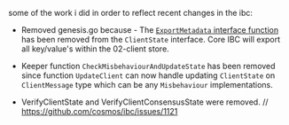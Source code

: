 some of the work i did in order to reflect recent changes in the ibc:

- Removed genesis.go because - The [`ExportMetadata` interface function](https://github.com/cosmos/ibc-go/blob/v8.0.0/modules/core/exported/client.go#L59) has been removed from the `ClientState` interface. Core IBC will export all key/value's within the 02-client store.  

- Keeper function `CheckMisbehaviourAndUpdateState` has been removed since function `UpdateClient` can now handle updating `ClientState` on `ClientMessage` type which can be any `Misbehaviour` implementations.  

- VerifyClientState and VerifyClientConsensusState were removed.
// https://github.com/cosmos/ibc/issues/1121
